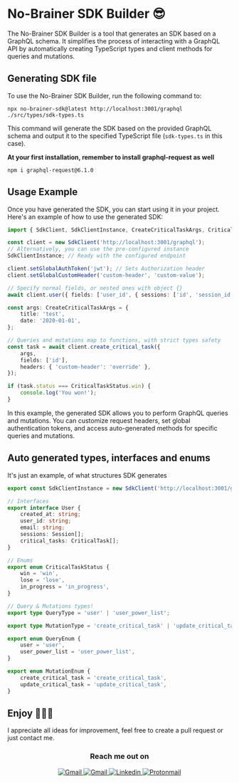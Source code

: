 # No-Brainer SDK Builder 😎

The No-Brainer SDK Builder is a tool that generates an SDK based on a GraphQL schema. It simplifies the process of interacting with a GraphQL API by automatically creating TypeScript types and client methods for queries and mutations.

## Generating SDK file

To use the No-Brainer SDK Builder, run the following command to:

```
npx no-brainer-sdk@latest http://localhost:3001/graphql ./src/types/sdk-types.ts
```

This command will generate the SDK based on the provided GraphQL schema and output it to the specified TypeScript file (`sdk-types.ts` in this case).


**At your first installation, remember to install graphql-request as well**
```
npm i graphql-request@6.1.0
```

## Usage Example

Once you have generated the SDK, you can start using it in your project. Here's an example of how to use the generated SDK:

```typescript
import { SdkClient, SdkClientInstance, CreateCriticalTaskArgs, CriticalTaskStatus } from '../types/sdk-types';

const client = new SdkClient('http://localhost:3001/graphql');
// Alternatively, you can use the pre-configured instance
SdkClientInstance; // Ready with the configured endpoint

client.setGlobalAuthToken('jwt'); // Sets Authorization header
client.setGlobalCustomHeader('custom-header', 'custom-value');

// Specify normal fields, or nested ones with object {}
await client.user({ fields: ['user_id', { sessions: ['id', 'session_id'] }] });

const args: CreateCriticalTaskArgs = {
    title: 'test',
    date: '2020-01-01',
};

// Queries and mutations map to functions, with strict types safety
const task = await client.create_critical_task({
    args,
    fields: ['id'],
    headers: { 'custom-header': 'override' },
});

if (task.status === CriticalTaskStatus.win) {
    console.log('You won!');
}
```

In this example, the generated SDK allows you to perform GraphQL queries and mutations. You can customize request headers, set global authentication tokens, and access auto-generated methods for specific queries and mutations.

## Auto generated types, interfaces and enums

It's just an example, of what structures SDK generates

```typescript
export const SdkClientInstance = new SdkClient('http://localhost:3001/graphql');

// Interfaces
export interface User {
    created_at: string;
    user_id: string;
    email: string;
    sessions: Session[];
    critical_tasks: CriticalTask[];
}

// Enums
export enum CriticalTaskStatus {
    win = 'win',
    lose = 'lose',
    in_progress = 'in_progress',
}

// Query & Mutations types!
export type QueryType = 'user' | 'user_power_list';

export type MutationType = 'create_critical_task' | 'update_critical_task';

export enum QueryEnum {
    user = 'user',
    user_power_list = 'user_power_list',
}

export enum MutationEnum {
    create_critical_task = 'create_critical_task',
    update_critical_task = 'update_critical_task',
}

```

## Enjoy 🚀🚀🚀

I appreciate all ideas for improvement, feel free to create a pull request or just contact me.


<h3 align="center">Reach me out on</h3>
  <p align="center">
   <a href="https://github.com/Pawel-Kica" target="_blank"><img alt="Gmail" src="https://img.shields.io/badge/GitHub-100000?style=for-the-badge&logo=github&logoColor=white" />
   <a href="mailto: pawel.kica.cc@gmail.com" target="_blank"><img alt="Gmail" src="https://img.shields.io/badge/Gmail-D14836?style=for-the-badge&logo=gmail&logoColor=white" />
   <a href="https://www.linkedin.com/in/Pawel-Kica/" target="_blank"><img alt="Linkedin" src="https://img.shields.io/badge/linkedin-%230077B5.svg?style=for-the-badge&logo=linkedin&logoColor=white" />
   <a href="mailto: pawel.kica.cc@proton.me" target="_blank"><img alt="Protonmail" src="https://img.shields.io/badge/ProtonMail-8B89CC?style=for-the-badge&logo=protonmail&logoColor=white" />
   </a> 
   </p>
</div>

